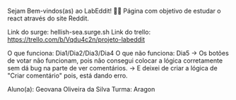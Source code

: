 Sejam Bem-vindos(as) ao LabEddit! 🐱‍🚀
Página com objetivo de estudar o react através do site Reddit.

Link do surge: hellish-sea.surge.sh
Link do trello: https://trello.com/b/Vqdu4c2n/projeto-labeddit

O que funciona: Dia1/Dia2/Dia3/Dia4
O que não funciona: Dia5 
-> Os botões de votar não funcionam, pois não consegui colocar a lógica corretamente sem dá bug na parte de ver comentários. 
-> E deixei de criar a lógica de "Criar comentário" pois, está dando erro.

Aluno(a): Geovana Oliveira da Silva
Turma: Aragon